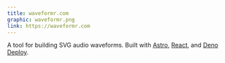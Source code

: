 ```yaml
---
title: waveformr.com
graphic: waveformr.png
link: https://waveformr.com
---
```


A tool for building SVG audio waveforms. Built with [Astro](https://astro.build/), [React](https://react.dev/), and [Deno Deploy](https://deno.com/deploy).
